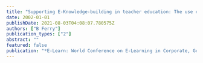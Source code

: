 ```yaml
---
title: "Supporting E-Knowledge-building in teacher education: The use of computer-mediated-communication"
date: 2002-01-01
publishDate: 2021-08-03T04:08:07.780575Z
authors: ["B Ferry"]
publication_types: ["2"]
abstract: ""
featured: false
publication: "*E-Learn: World Conference on E-Learning in Corporate, Government, Healthcare …*"
---
```


